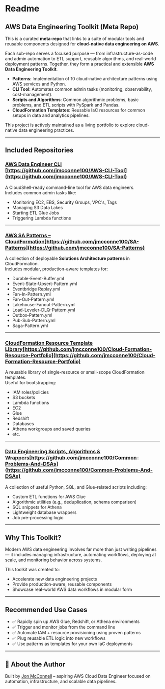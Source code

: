 # Readme
## AWS Data Engineering Toolkit (Meta Repo)

This is a curated **meta-repo** that links to a suite of modular tools and reusable components designed for **cloud-native data engineering on AWS**.

Each sub-repo serves a focused purpose — from infrastructure-as-code and admin automation to ETL support, reusable algorithms, and real-world deployment patterns. Together, they form a practical and extensible **AWS Data Engineering Toolkit**.
- **Patterns**: Implementation of 10 cloud-native architecture patterns using AWS services and Python.
- **CLI Tool**: Automates common admin tasks (monitoring, observability, cost-management).
- **Scripts and Algorithms**: Common algorithmic problems, basic problems, and ETL scripts with PySpark and Pandas.
- **CloudFormation Templates**: Reusable IaC resources for common setups in data and analytics pipelines.

This project is actively maintained as a living portfolio to explore cloud-native data engineering practices.

---

## Included Repositories

### [AWS Data Engineer CLI](https://github.com/jmcconne100/AWS-CLI-Tool) [https://github.com/jmcconne100/AWS-CLI-Tool](https://github.com/jmcconne100/AWS-CLI-Tool)
A CloudShell-ready command-line tool for AWS data engineers.  
Includes common admin tasks like:
- Monitoring EC2, EBS, Security Groups, VPC's, Tags
- Managing S3 Data Lakes
- Starting ETL Glue Jobs
- Triggering Lambda functions

---

### [AWS SA Patterns – CloudFormation](https://github.com/jmcconne100/SA-Patterns)[https://github.com/jmcconne100/SA-Patterns](https://github.com/jmcconne100/SA-Patterns)
A collection of deployable **Solutions Architecture patterns** in CloudFormation.  
Includes modular, production-aware templates for:
- Durable-Event-Buffer.yml
- Event-State-Upsert-Pattern.yml
- Eventbridge Replay.yml
- Fan-In-Pattern.yml
- Fan-Out-Pattern.yml
- Lakehouse-Fanout-Pattern.yml
- Load-Leveler-DLQ-Pattern.yml
- Outbox-Pattern.yml
- Pub-Sub-Pattern.yml
- Saga-Pattern.yml

---

### [CloudFormation Resource Template Library](https://github.com/jmcconne100/Cloud-Formation-Resource-Portfolio)[https://github.com/jmcconne100/Cloud-Formation-Resource-Portfolio](https://github.com/jmcconne100/Cloud-Formation-Resource-Portfolio)
A reusable library of single-resource or small-scope CloudFormation templates.  
Useful for bootstrapping:
- IAM roles/policies
- S3 buckets
- Lambda functions
- EC2
- Glue
- Redshift
- Databases
- Athena workgroups and saved queries
- etc.

---

### [Data Engineering Scripts, Algorithms & Wrappers](https://github.com/jmcconne100/Common-Problems-And-DSAs)[https://github.com/jmcconne100/Common-Problems-And-DSAs](https://github.com/jmcconne100/Common-Problems-And-DSAs)
A collection of useful Python, SQL, and Glue-related scripts including:
- Custom ETL functions for AWS Glue
- Algorithmic utilities (e.g., deduplication, schema comparison)
- SQL snippets for Athena
- Lightweight database wrappers
- Job pre-processing logic

---

## Why This Toolkit?

Modern AWS data engineering involves far more than just writing pipelines — it includes managing infrastructure, automating workflows, deploying at scale, and monitoring behavior across systems.

This toolkit was created to:
- Accelerate new data engineering projects
- Provide production-aware, reusable components
- Showcase real-world AWS data workflows in modular form

---

## Recommended Use Cases

- ✅ Rapidly spin up AWS Glue, Redshift, or Athena environments
- ✅ Trigger and monitor jobs from the command line
- ✅ Automate IAM + resource provisioning using proven patterns
- ✅ Plug reusable ETL logic into new workflows
- ✅ Use patterns as templates for your own IaC deployments

---

## 👤 About the Author

Built by [Jon McConnell](https://www.linkedin.com/in/jon--mcconnell/) – aspiring AWS Cloud Data Engineer focused on automation, infrastructure, and scalable data pipelines.

